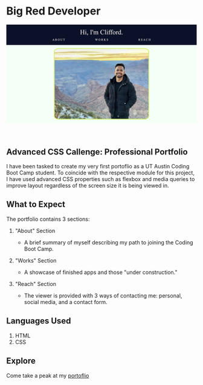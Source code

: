# Big Red Developer

![Portfolio front page](/assets/images/portfolio.png)

</br>

## Advanced CSS Callenge: Professional Portfolio

I have been tasked to create my very first portoflio as a UT Austin Coding Boot Camp student. To coincide with the respective module for this project, I have used advanced CSS properties such as flexbox and media queries to improve layout regardless of the screen size it is being viewed in.

## What to Expect

The portfolio contains 3 sections:

1. "About" Section
    - A brief summary of myself describing my path to joining the Coding Boot Camp.

2. "Works" Section
    - A showcase of finished apps and those "under construction."

3. "Reach" Section
    - The viewer is provided with 3 ways of contacting me: personal, social media, and a contact form.

## Languages Used

1. HTML
2. CSS

## Explore

Come take a peak at my [portoflio](https://cliffybar.github.io/Big-Red-Developer/)